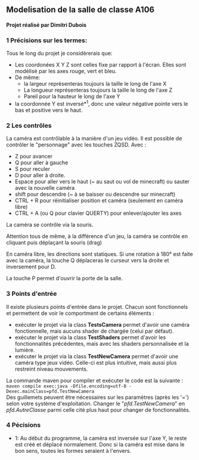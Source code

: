 ## Modelisation de la salle de classe A106
#### Projet réalisé par **Dimitri Dubois**  

### 1 Précisions sur les termes:
Tous le long du projet je considèrerais que:
- Les coordonées X Y Z sont celles fixe par rapport à l'écran. Elles sont modélisé par les axes rouge, vert et bleu.
- De même:
  - la largeur représenteras toujours la taille le long de l'axe X
  - La longueur représenteras toujours la taille le long de l'axe Z
  - Pareil pour la hauteur le long de l'axe Y
- la coordonnée Y est inversé*<sup>1</sup>, donc une valeur négative pointe vers le bas et positive vers le haut.

### 2 Les contrôles
La caméra est contrôlable à la manière d'un jeu vidéo.
Il est possible de contrôler le "personnage" avec les touches ZQSD. Avec :
- Z pour avancer
- Q pour aller à gauche
- S pour reculer
- D pour aller à droite.
- Espace pour aller vers le haut (~ au saut ou vol de minecraft) ou sauter avec la nouvelle caméra
- shift pour descendre (~ à se baisser ou descendre sur minecraft)
- CTRL + R pour réinitialiser position et caméra (seulement en caméra libre)
- CTRL + A (ou Q pour clavier QUERTY) pour enlever/ajouter les axes

La caméra se contrôle via la souris.

Attention tous de même, à la différence d'un jeu, 
la caméra se contrôle en cliquant puis déplaçant la souris (drag) 


En caméra libre, les directions sont statiques. Si une rotation à 180° est faite avec la caméra, la touche Q déplaceras le curseur vers la droite et inversement pour D.  

La touche P permet d'ouvrir la porte de la salle.  

### 3 Points d'entrée
Il existe plusieurs points d'entrée dans le projet. Chacun sont fonctionnels et permettent de voir le comportment de certains éléments :
- exécuter le projet via la class **TestsCamera** permet d'avoir une caméra fonctionnelle, mais aucuns shader de chargée (celui par défaut).
- exécuter le projet via la class **TestShaders** permet d'avoir les fonctionnalités précédentes, mais avec les shaders personnalisée et la lumière.
- exécuter le projet via la class **TestNewCamera** permet d'avoir une caméra type jeux vidéo. Celle-ci est plus intuitive, mais aussi plus restreint niveau mouvements.

La commande maven pour compiler et exécuter le code est la suivante :  
`maven compile exec:java -Dfile.encoding=utf-8 -Dexec.mainClass=pfd.TestNewCamera`  
Des guillemets peuvent être nécessaires sur les paramètres (après les '=') selon votre système d'exploitation.
Changer le "*pfd.TestNewCamera*" en *pfd.AutreClasse* parmi celle cité plus haut pour changer de fonctionnalités.

### 4 Pécisions
- 1: Au début du programme, la caméra est inversée sur l'axe Y, le reste est créé et déplacé normalement. Donc si la caméra est mise dans le bon sens, toutes les formes seraient à l'envers.